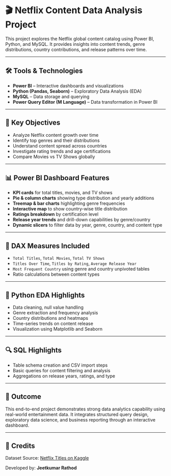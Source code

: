 # 🎬 Netflix Content Data Analysis Project

This project explores the Netflix global content catalog using Power BI, Python, and MySQL. It provides insights into content trends, genre distributions, country contributions, and release patterns over time.

---

## 🛠 Tools & Technologies
- **Power BI** – Interactive dashboards and visualizations
- **Python (Pandas, Seaborn)** – Exploratory Data Analysis (EDA)
- **MySQL** – Data storage and querying
- **Power Query Editor (M Language)** – Data transformation in Power BI

---

## 📌 Key Objectives
- Analyze Netflix content growth over time
- Identify top genres and their distributions
- Understand content spread across countries
- Investigate rating trends and age certifications
- Compare Movies vs TV Shows globally

---

## 📊 Power BI Dashboard Features
- **KPI cards** for total titles, movies, and TV shows
- **Pie & column charts** showing type distribution and yearly additions
- **Treemap & bar charts** highlighting genre frequencies
- **Interactive map** to show country-wise title distribution
- **Ratings breakdown** by certification level
- **Release year trends** and drill-down capabilities by genre/country
- **Dynamic slicers** to filter data by year, genre, country, and content type

---

## 🧮 DAX Measures Included
- `Total Titles`, `Total Movies`, `Total TV Shows`
- `Titles Over Time`, `Titles by Rating`, `Average Release Year`
- `Most Frequent Country` using genre and country unpivoted tables
- Ratio calculations between content types

---

## 📂 Python EDA Highlights
- Data cleaning, null value handling
- Genre extraction and frequency analysis
- Country distributions and heatmaps
- Time-series trends on content release
- Visualization using Matplotlib and Seaborn

---

## 🔍 SQL Highlights
- Table schema creation and CSV import steps
- Basic queries for content filtering and analysis
- Aggregations on release years, ratings, and type

---

## 🎯 Outcome
This end-to-end project demonstrates strong data analytics capability using real-world entertainment data. It integrates structured query design, exploratory data science, and business reporting through an interactive dashboard.

---

## 📢 Credits
Dataset Source: [Netflix Titles on Kaggle](https://www.kaggle.com/datasets/shivamb/netflix-shows)

Developed by: **Jeetkumar Rathod**
